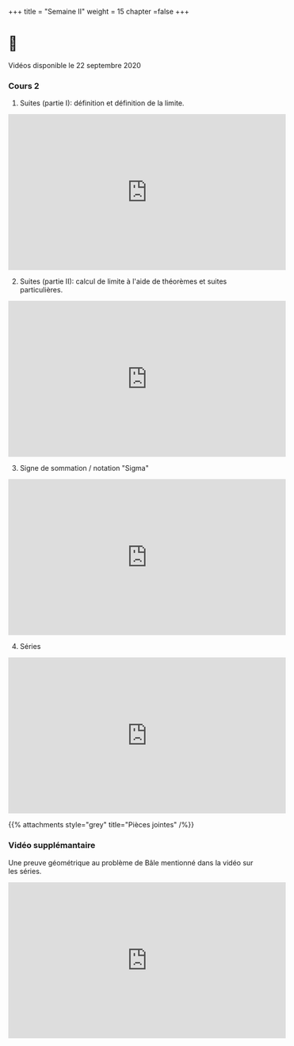 +++
title = "Semaine II"
weight = 15
chapter =false
+++

# :construction:
Vidéos disponible le 22 septembre 2020


### Cours 2 

1) Suites (partie I): définition et définition de la limite.

<iframe width="560" height="315" src="https://www.youtube.com/embed/jR8iRqO1t-o" frameborder="0" allow="accelerometer; autoplay; clipboard-write; encrypted-media; gyroscope; picture-in-picture" allowfullscreen></iframe>

2) Suites (partie II): calcul de limite à l'aide de théorèmes et suites particulières. 

<iframe width="560" height="315" src="https://www.youtube.com/embed/WW92x9x2qWY" frameborder="0" allow="accelerometer; autoplay; clipboard-write; encrypted-media; gyroscope; picture-in-picture" allowfullscreen></iframe>

3) Signe de sommation / notation "Sigma"

<iframe width="560" height="315" src="https://www.youtube.com/embed/nmgeR8kKspk" frameborder="0" allow="accelerometer; autoplay; clipboard-write; encrypted-media; gyroscope; picture-in-picture" allowfullscreen></iframe>

4) Séries

<iframe width="560" height="315" src="https://www.youtube.com/embed/MtCwhV5faR4" frameborder="0" allow="accelerometer; autoplay; clipboard-write; encrypted-media; gyroscope; picture-in-picture" allowfullscreen></iframe>

{{% attachments style="grey" title="Pièces jointes" /%}}

### Vidéo supplémantaire

Une preuve géométrique au problème de Bâle mentionné dans la vidéo sur les séries.

<iframe width="560" height="315" src="https://www.youtube.com/embed/d-o3eB9sfls" frameborder="0" allow="accelerometer; autoplay; clipboard-write; encrypted-media; gyroscope; picture-in-picture" allowfullscreen></iframe>

